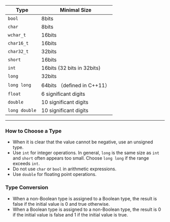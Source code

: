 
| Type |  Minimal Size|
|---|---|
| `bool` |  8bits |
| `char`|  8bits |
| `wchar_t` |  16bits |
| `char16_t` |  16bits |
| `char32_t` |  32bits |
| `short` |  16bits |
| `int` | 16bits (32 bits in 32bits) |
| `long` |  32bits |
| `long long` |64bits （defined in C++11） |
| `float` | 6 significant digits |
| `double` | 10 significant digits |
| `long double` | 10 significant digits |


---

### How to Choose a Type

-   When it is clear that the value cannot be negative, use an unsigned type.
-   Use `int` for integer operations. In general, `long` is the same size as `int` and `short` often appears too small. Choose `long long` if the range exceeds `int`.
-   Do not use `char` or `bool` in arithmetic expressions.
-   Use `double` for floating point operations.


### Type Conversion

-   When a non-Boolean type is assigned to a Boolean type, the result is false if the initial value is 0 and true otherwise.
-   When a Boolean type is assigned to a non-Boolean type, the result is 0 if the initial value is false and 1 if the initial value is true.